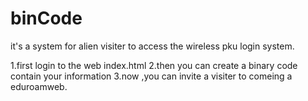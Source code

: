 # binCode
it's a system for alien visiter to access the wireless pku login system.
 

1.first login to the web  index.html 
2.then you can create a binary code contain your information 
3.now ,you can invite a visiter to comeing a eduroamweb.
